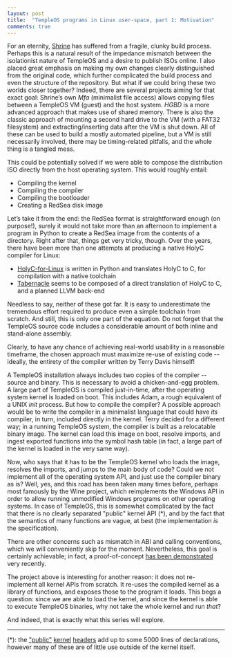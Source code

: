 ```yaml
---
layout: post
title:  "TempleOS programs in Linux user-space, part 1: Motivation"
comments: true
---
```


For an eternity, [Shrine](https://github.com/minexew/Shrine) has suffered from a fragile, clunky build process. Perhaps this is a natural result of the impedance mismatch between the isolationist nature of TempleOS and a desire to publish ISOs online. I also placed great emphasis on making my own changes clearly distinguished from the original code, which further complicated the build process and even the structure of the repository.
But what if we could bring these two worlds closer together? Indeed, there are several projects aiming for that exact goal: Shrine’s own *Mfa* (minimalist file access) allows copying files between a TempleOS VM (guest) and the host system. *HGBD* is a more advanced approach that makes use of shared memory. There is also the classic approach of mounting a second hard drive to the VM (with a FAT32 filesystem) and extracting/inserting data after the VM is shut down. All of these can be used to build a mostly automated pipeline, but a VM is still necessarily involved, there may be timing-related pitfalls, and the whole thing is a tangled mess.

This could be potentially solved if we were able to compose the distribution ISO directly from the host operating system. This would roughly entail:

- Compiling the kernel
- Compiling the compiler
- Compiling the bootloader
- Creating a RedSea disk image

Let’s take it from the end: the RedSea format is straightforward enough (on purpose!), surely it would not take more than an afternoon to implement a program in Python to create a RedSea image from the contents of a directory. Right after that, things get very tricky, though.
Over the years, there have been more than one attempts at producing a native HolyC compiler for Linux:

- [HolyC-for-Linux](https://github.com/jamesalbert/HolyC-for-Linux) is written in Python and translates HolyC to C, for compilation with a native toolchain
- [Tabernacle](https://github.com/nrootconauto/Tabernacle) seems to be composed of a direct translation of HolyC to C, and a planned LLVM back-end

Needless to say, neither of these got far. It is easy to underestimate the tremendous effort required to produce even a simple toolchain from scratch. And still, this is only one part of the equation. Do not forget that the TempleOS source code includes a considerable amount of both inline and stand-alone assembly.

Clearly, to have any chance of achieving real-world usability in a reasonable timeframe, the chosen approach must maximize re-use of existing code -- ideally, the entirety of the compiler written by Terry Davis himself!

A TempleOS installation always includes two copies of the compiler -- source and binary. This is necessary to avoid a chicken-and-egg problem. A large part of TempleOS is compiled just-in-time, after the operating system kernel is loaded on boot. This includes Adam, a rough equivalent of a UNIX *init* process. But how to compile the compiler? A possible approach would be to write the compiler in a minimalist language that could have _its_ compiler, in turn, included directly in the kernel. Terry decided for a different way; in a running TempleOS system, the compiler is built as a relocatable binary image. The kernel can load this image on boot, resolve imports, and ingest exported functions into the symbol hash table (in fact, a large part of the kernel is loaded in the very same way).

Now, who says that it has to be the TempleOS kernel who loads the image, resolves the imports, and jumps to the main body of code? Could we not implement all of the operating system API, and just use the compiler binary as is? Well, yes, and this road has been taken many times before, perhaps most famously by the Wine project, which reimplements the Windows API in order to allow running unmodified Windows programs on other operating systems. In case of TempleOS, this is somewhat complicated by the fact that there is no clearly separated "public" kernel API (\*), and by the fact that the semantics of many functions are vague, at best (the implementation *is* the specification).

There are other concerns such as mismatch in ABI and calling conventions, which we will conveniently skip for the moment. Nevertheless, this goal is certainly achievable; in fact, a proof-of-concept [has been demonstrated](https://www.reddit.com/r/TempleOS_Official/comments/f9mtah/running_native_temple_os_binaries_on_linux_and/) very recently.

The project above is interesting for another reason: it does not re-implement all kernel APIs from scratch. It re-uses the compiled kernel as a library of functions, and exposes those to the program it loads. This begs a question: since we are able to load the kernel, and since the kernel is able to execute TempleOS binaries, why not take the whole kernel and run _that_?

And indeed, that is exactly what this series will explore.

---

(\*): the ["public"](https://github.com/cia-foundation/TempleOS/blob/archive/Kernel/KernelA.HH) [kernel](https://github.com/cia-foundation/TempleOS/blob/archive/Kernel/KernelB.HH) [headers](https://github.com/cia-foundation/TempleOS/blob/archive/Kernel/KernelC.HH) add up to some 5000 lines of declarations, however many of these are of little use outside of the kernel itself.
